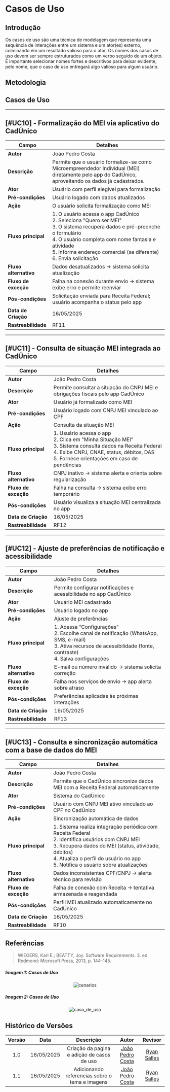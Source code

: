 # Casos de Uso

## Introdução
Os casos de uso são uma técnica de modelagem que representa uma sequência de interações entre um sistema e um ator(es) externo, culminando em um resultado valioso para o ator. Os nomes dos casos de uso devem ser sempre estruturados como um verbo seguido de um objeto. É importante selecionar nomes fortes e descritivos para deixar evidente, pelo nome, que o caso de uso entregará algo valioso para algum usuário.

## Metodologia


## Casos de Uso


---

## [#UC10] - Formalização do MEI via aplicativo do CadÚnico

| Campo            | Detalhes |
|------------------|----------|
| **Autor**        | João Pedro Costa |
| **Descrição**    | Permite que o usuário formalize-se como Microempreendedor Individual (MEI) diretamente pelo app do CadÚnico, aproveitando os dados já cadastrados. |
| **Ator**         | Usuário com perfil elegível para formalização |
| **Pré-condições**| Usuário logado com dados atualizados |
| **Ação**         | O usuário solicita formalização como MEI |
| **Fluxo principal** | 1. O usuário acessa o app CadÚnico<br>2. Seleciona "Quero ser MEI"<br>3. O sistema recupera dados e pré-preenche o formulário<br>4. O usuário completa com nome fantasia e atividade<br>5. Informa endereço comercial (se diferente)<br>6. Envia solicitação |
| **Fluxo alternativo** | Dados desatualizados → sistema solicita atualização |
| **Fluxo de exceção** | Falha na conexão durante envio → sistema exibe erro e permite reenviar |
| **Pós-condições** | Solicitação enviada para Receita Federal; usuário acompanha o status pelo app |
| **Data de Criação** | 16/05/2025 |
| **Rastreabilidade** | RF11 |

---

## [#UC11] - Consulta de situação MEI integrada ao CadÚnico

| Campo            | Detalhes |
|------------------|----------|
| **Autor**        | João Pedro Costa |
| **Descrição**    | Permite consultar a situação do CNPJ MEI e obrigações fiscais pelo app CadÚnico |
| **Ator**         | Usuário já formalizado como MEI |
| **Pré-condições**| Usuário logado com CNPJ MEI vinculado ao CPF |
| **Ação**         | Consulta da situação MEI |
| **Fluxo principal** | 1. Usuário acessa o app<br>2. Clica em "Minha Situação MEI"<br>3. Sistema consulta dados na Receita Federal<br>4. Exibe CNPJ, CNAE, status, débitos, DAS<br>5. Fornece orientações em caso de pendências |
| **Fluxo alternativo** | CNPJ inativo → sistema alerta e orienta sobre regularização |
| **Fluxo de exceção** | Falha na consulta → sistema exibe erro temporário |
| **Pós-condições** | Usuário visualiza a situação MEI centralizada no app |
| **Data de Criação** | 16/05/2025 |
| **Rastreabilidade** | RF12 |

---

## [#UC12] - Ajuste de preferências de notificação e acessibilidade

| Campo            | Detalhes |
|------------------|----------|
| **Autor**        | João Pedro Costa |
| **Descrição**    | Permite configurar notificações e acessibilidade no app CadÚnico |
| **Ator**         | Usuário MEI cadastrado |
| **Pré-condições**| Usuário logado no app |
| **Ação**         | Ajuste de preferências |
| **Fluxo principal** | 1. Acessa “Configurações”<br>2. Escolhe canal de notificação (WhatsApp, SMS, e-mail)<br>3. Ativa recursos de acessibilidade (fonte, contraste)<br>4. Salva configurações |
| **Fluxo alternativo** | E-mail ou número inválido → sistema solicita correção |
| **Fluxo de exceção** | Falha nos serviços de envio → app alerta sobre atraso |
| **Pós-condições** | Preferências aplicadas às próximas interações |
| **Data de Criação** | 16/05/2025 |
| **Rastreabilidade** | RF13 |

---

## [#UC13] - Consulta e sincronização automática com a base de dados do MEI

| Campo            | Detalhes |
|------------------|----------|
| **Autor**        | João Pedro Costa |
| **Descrição**    | Permite que o CadÚnico sincronize dados MEI com a Receita Federal automaticamente |
| **Ator**         | Sistema do CadÚnico |
| **Pré-condições**| Usuário com CNPJ MEI ativo vinculado ao CPF no CadÚnico |
| **Ação**         | Sincronização automática de dados |
| **Fluxo principal** | 1. Sistema realiza integração periódica com Receita Federal<br>2. Identifica usuários com CNPJ MEI<br>3. Recupera dados do MEI (status, atividade, débitos)<br>4. Atualiza o perfil do usuário no app<br>5. Notifica o usuário sobre atualizações |
| **Fluxo alternativo** | Dados inconsistentes CPF/CNPJ → alerta técnico para revisão |
| **Fluxo de exceção** | Falha de conexão com Receita → tentativa armazenada e reagendada |
| **Pós-condições** | Perfil MEI atualizado automaticamente no CadÚnico |
| **Data de Criação** | 16/05/2025 |
| **Rastreabilidade** | RF10 |

## Referências

> WIEGERS, Karl E.; BEATTY, Joy. Software Requirements. 3. ed. Redmond: Microsoft Press, 2013, p. 144-145.

##### Imagem 1: Casos de Uso
<div style="text-align: center;">
    <img src="../../assets/referencias/introducao_cenario/introducao_cenario_cenario.png" alt="cenarios">
</div>

##### Imagem 2: Casos de Uso

<div style="text-align: center;">
    <img src="../../assets/referencias/introducao_cenario/introducao_cenario_caso_de_uso.png" alt="caso_de_uso">
</div>

## Histórico de Versões

| Versão | Data | Descrição  | Autor        | Revisor |
| :-----: | :----: | :----------: | :------------: | :--------: |
| 1.0 | 16/05/2025 | Criação da pagina e adição de casos de uso | [João Pedro Costa](https://github.com/johnaopedro) |  [Ryan Salles](https://github.com/RA-Salles) |
|  1.1   | 16/05/2025 | Adicionando referencias sobre o tema e imagens| [João Pedro Costa](https://github.com/johnaopedro) |  [Ryan Salles](https://github.com/RA-Salles) |